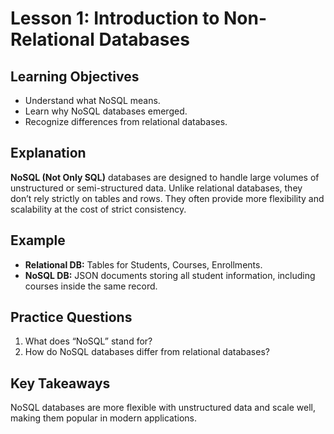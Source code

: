 # Lesson 1: Introduction to Non-Relational Databases

## Learning Objectives
- Understand what NoSQL means.
- Learn why NoSQL databases emerged.
- Recognize differences from relational databases.

## Explanation
**NoSQL (Not Only SQL)** databases are designed to handle large volumes of unstructured or semi-structured data. Unlike relational databases, they don’t rely strictly on tables and rows. They often provide more flexibility and scalability at the cost of strict consistency.

## Example
- **Relational DB:** Tables for Students, Courses, Enrollments.
- **NoSQL DB:** JSON documents storing all student information, including courses inside the same record.

## Practice Questions
1. What does “NoSQL” stand for?
2. How do NoSQL databases differ from relational databases?

## Key Takeaways
NoSQL databases are more flexible with unstructured data and scale well, making them popular in modern applications.
